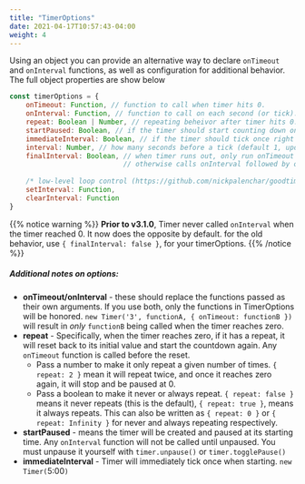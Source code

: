```yaml
---
title: "TimerOptions"
date: 2021-04-17T10:57:43-04:00
weight: 4
---
```


Using an object you can provide an alternative way to declare `onTimeout` and `onInterval` functions, as well as
configuration for additional behavior. The full object properties are show below

```javascript
const timerOptions = {
    onTimeout: Function, // function to call when timer hits 0.
    onInterval: Function, // function to call on each second (or tick).
    repeat: Boolean | Number, // repeating beheivor after timer hits 0. (see notes)
    startPaused: Boolean, // if the timer should start counting down on creation or not (default false),
    immediateInterval: Boolean, // if the timer should tick once right when it's created (default false)
    interval: Number, // how many seconds before a tick (default 1, updating is uncommon)
    finalInterval: Boolean, // when timer runs out, only run onTimeout (if defined)
                            // otherwise calls onInterval followed by onTimeout.
  
    /* low-level loop control (https://github.com/nickpalenchar/goodtimer/tree/main/docs/setInterval-clearInterval.md) */
    setInterval: Function,
    clearInterval: Function
}
```

{{% notice warning %}}
**Prior to v3.1.0**, Timer never called `onInterval` when the timer reached 0. It now does the opposite by default.
for the old behavior, use `{ finalInterval: false }`, for your timerOptions.
{{% /notice %}}

##### Additional notes on options:

* **onTimeout/onInterval** - these should replace the functions passed as their own arguments. If you use both, only the
  functions in TimerOptions will be honored. `new Timer('3', functionA, { onTimeout: functionB })` will result in _only_
  `functionB` being called when the timer reaches zero.
* **repeat** - Specifically, when the timer reaches zero, if it has a repeat, it will reset back to its initial value
  and start the countdown again. Any `onTimeout` function is called before the reset.
    * Pass a number to make it only repeat a given number of times. `{ repeat: 2 }` mean it will repeat twice, and once
      it reaches zero again, it will stop and be paused at 0.
    * Pass a boolean to make it never or always repeat. `{ repeat: false }` means it never repeats (this is the default),
      `{ repeat: true }`, means it always repeats. This can also be written as `{ repeat: 0 }` or `{ repeat: Infinity }`
      for never and always repeating respectively.
* **startPaused** - means the timer will be created and paused at its starting time. Any `onInterval` function will not
  be called until unpaused. You must unpause it yourself with `timer.unpause()` or `timer.togglePause()`
* **immediateInterval** - Timer will immediately tick once when starting. `new Timer(`5:00`)`



